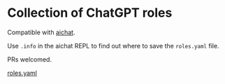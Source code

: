 # Collection of ChatGPT roles

Compatible with [aichat](sigoden/aichat).

Use `.info` in the aichat REPL to find out where to save the `roles.yaml` file.

PRs welcomed.

[roles.yaml](./roles.yaml)
